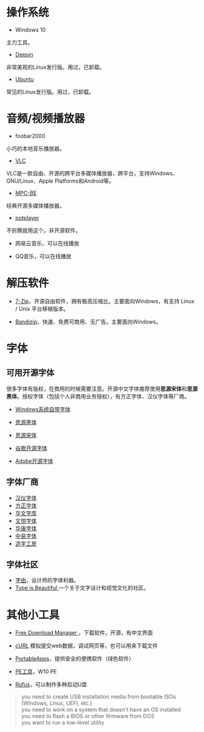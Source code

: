 # 操作系统

- Windows 10

主力工具。

- [Deepin](https://www.deepin.org)

非常美观的Linux发行版。用过，已卸载。

- [Ubuntu](https://www.ubuntu.com/download)

常见的Linux发行版。用过，已卸载。


# 音频/视频播放器

- foobar2000

小巧的本地音乐播放器。

- [VLC](http://www.videolan.org)

VLC是一款自由、开源的跨平台多媒体播放器，跨平台，支持Windows、GNU/Linux、Apple Platforms和Android等。

- [MPC-BE](https://sourceforge.net/projects/mpcbe/)

经典开源多媒体播放器。

- [potplayer](https://potplayer.daum.net/?lang=zh_CN)

不折腾就用这个。非开源软件。

- 网易云音乐，可以在线播放

- QQ音乐，可以在线播放

# 解压软件

- [7-Zip](https://sparanoid.com/lab/7z/)，开源自由软件，拥有极高压缩比。主要面向Windows，有支持 Linux / Unix 平台移植版本。

- [Bandizip](https://www.bandisoft.com/bandizip/cn/)，快速、免费可商用、无广告。主要面向Windows。

# 字体
## 可用开源字体
很多字体有版权，在商用的时候需要注意。开源中文字体推荐使用**思源宋体**和**思源黑体**。授权字体（包括个人非商用业务授权），有方正字体、汉仪字体等厂商。

- [Windows系统自带字体](https://en.wikipedia.org/wiki/List_of_typefaces_included_with_Microsoft_Windows)

- [思源黑体](https://blog.typekit.com/alternate/source-han-sans-chs/)

- [思源宋体](https://source.typekit.com/cn/)

- [谷歌开源字体](https://www.google.com/get/noto/)

- [Adobe开源字体](https://github.com/adobe-fonts)

## 字体厂商
- [汉仪字体](http://www.hanyi.com.cn)
- [方正字体](http://www.foundertype.com/index.php/Index/index.html)
- [华文字库](http://www.stfont.com.cn/)
- [文悦字体](http://wytype.com)
- [华康字体](https://www.dynacw.com.cn/index.aspx)
- [中易字体](http://www.china-e.com.cn/main/index.htm)
- [造字工房](http://www.makefont.com)

## 字体社区
- [字由](http://www.hellofont.cn/index)，设计师的字体利器。
- [Type is Beautiful](https://thetype.com),一个关于文字设计和视觉文化的社区。

# 其他小工具
- [Free Download Manager ](https://www.freedownloadmanager.org)，下载软件，开源，有中文界面

- [cURL](https://curl.haxx.se)
模拟提交web数据，调试网页等，也可以用来下载文件

- [PortableApps](https://portableapps.com/)，提供安全的便携软件（绿色软件）

- [PE工具](http://www.wepe.com.cn/)，W10 PE

- [Rufus](https://rufus.akeo.ie)，可以制作多种启动U盘
> you need to create USB installation media from bootable ISOs (Windows, Linux, UEFI, etc.)  
you need to work on a system that doesn't have an OS installed  
you need to flash a BIOS or other firmware from DOS  
you want to run a low-level utility  